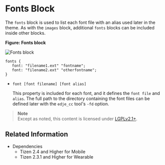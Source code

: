 # Fonts Block

The `fonts` block is used to list each font file with an alias used later in the theme. As with the `images` block, additional `fonts` blocks can be included inside other blocks.

**Figure: Fonts block**

![Fonts block](./media/diagram_fonts.png)

```
fonts {
   font: "filename1.ext" "fontname";
   font: "filename2.ext" "otherfontname";
}
```

- `font [font filename] [font alias]`  

  This property is included for each font, and it defines the `font file` and `alias`. The full path to the directory containing the font files can be defined later with the `edje_cc` tool's `-fd` option.

> **Note**  
> Except as noted, this content is licensed under [LGPLv2.1+](http://opensource.org/licenses/LGPL-2.1).

## Related Information
- Dependencies
  - Tizen 2.4 and Higher for Mobile
  - Tizen 2.3.1 and Higher for Wearable
